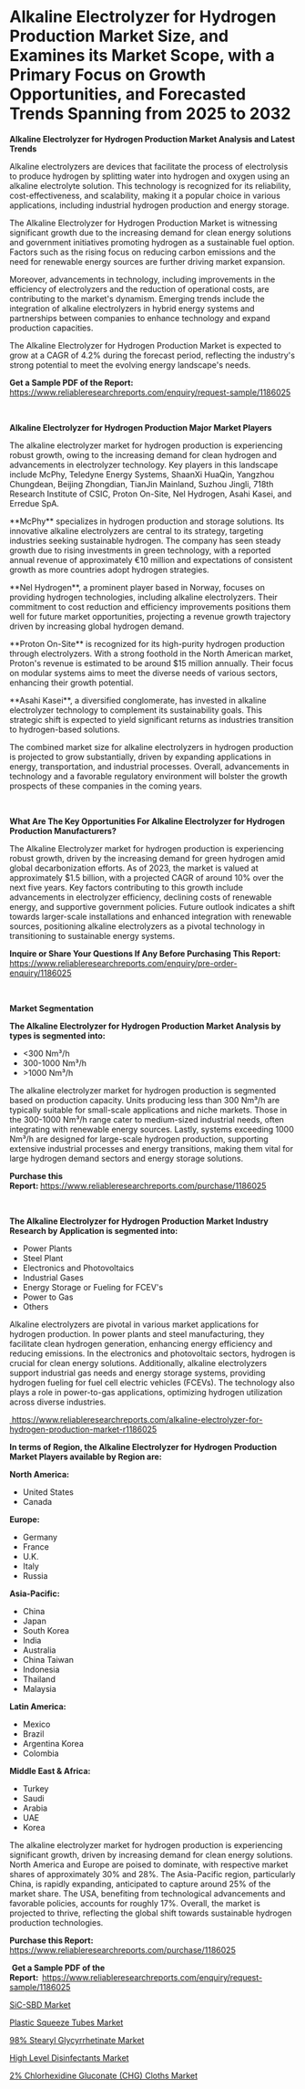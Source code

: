 <p><h1>Alkaline Electrolyzer for Hydrogen Production Market Size, and Examines its Market Scope, with a Primary Focus on Growth Opportunities, and Forecasted Trends Spanning from 2025 to 2032</h1></p><p><strong>Alkaline Electrolyzer for Hydrogen Production Market Analysis and Latest Trends</strong></p>
<p><p>Alkaline electrolyzers are devices that facilitate the process of electrolysis to produce hydrogen by splitting water into hydrogen and oxygen using an alkaline electrolyte solution. This technology is recognized for its reliability, cost-effectiveness, and scalability, making it a popular choice in various applications, including industrial hydrogen production and energy storage.</p><p>The Alkaline Electrolyzer for Hydrogen Production Market is witnessing significant growth due to the increasing demand for clean energy solutions and government initiatives promoting hydrogen as a sustainable fuel option. Factors such as the rising focus on reducing carbon emissions and the need for renewable energy sources are further driving market expansion. </p><p>Moreover, advancements in technology, including improvements in the efficiency of electrolyzers and the reduction of operational costs, are contributing to the market's dynamism. Emerging trends include the integration of alkaline electrolyzers in hybrid energy systems and partnerships between companies to enhance technology and expand production capacities. </p><p>The Alkaline Electrolyzer for Hydrogen Production Market is expected to grow at a CAGR of 4.2% during the forecast period, reflecting the industry's strong potential to meet the evolving energy landscape's needs.</p></p>
<p><strong>Get a Sample PDF of the Report:&nbsp;</strong> <a href="https://www.reliableresearchreports.com/enquiry/request-sample/1186025?utm_campaign=28&utm_medium=2&utm_source=Github&utm_content=ia&utm_term=11012025&utm_id=alkaline-electrolyzer-for-hydrogen-production">https://www.reliableresearchreports.com/enquiry/request-sample/1186025</a></p>
<p>&nbsp;</p>
<p><strong>Alkaline Electrolyzer for Hydrogen Production Major Market Players</strong></p>
<p><p>The alkaline electrolyzer market for hydrogen production is experiencing robust growth, owing to the increasing demand for clean hydrogen and advancements in electrolyzer technology. Key players in this landscape include McPhy, Teledyne Energy Systems, ShaanXi HuaQin, Yangzhou Chungdean, Beijing Zhongdian, TianJin Mainland, Suzhou Jingli, 718th Research Institute of CSIC, Proton On-Site, Nel Hydrogen, Asahi Kasei, and Erredue SpA.</p><p>**McPhy** specializes in hydrogen production and storage solutions. Its innovative alkaline electrolyzers are central to its strategy, targeting industries seeking sustainable hydrogen. The company has seen steady growth due to rising investments in green technology, with a reported annual revenue of approximately €10 million and expectations of consistent growth as more countries adopt hydrogen strategies.</p><p>**Nel Hydrogen**, a prominent player based in Norway, focuses on providing hydrogen technologies, including alkaline electrolyzers. Their commitment to cost reduction and efficiency improvements positions them well for future market opportunities, projecting a revenue growth trajectory driven by increasing global hydrogen demand.</p><p>**Proton On-Site** is recognized for its high-purity hydrogen production through electrolyzers. With a strong foothold in the North American market, Proton's revenue is estimated to be around $15 million annually. Their focus on modular systems aims to meet the diverse needs of various sectors, enhancing their growth potential.</p><p>**Asahi Kasei**, a diversified conglomerate, has invested in alkaline electrolyzer technology to complement its sustainability goals. This strategic shift is expected to yield significant returns as industries transition to hydrogen-based solutions.</p><p>The combined market size for alkaline electrolyzers in hydrogen production is projected to grow substantially, driven by expanding applications in energy, transportation, and industrial processes. Overall, advancements in technology and a favorable regulatory environment will bolster the growth prospects of these companies in the coming years.</p></p>
<p>&nbsp;</p>
<p><strong>What Are The Key Opportunities For Alkaline Electrolyzer for Hydrogen Production Manufacturers?</strong></p>
<p><p>The Alkaline Electrolyzer market for hydrogen production is experiencing robust growth, driven by the increasing demand for green hydrogen amid global decarbonization efforts. As of 2023, the market is valued at approximately $1.5 billion, with a projected CAGR of around 10% over the next five years. Key factors contributing to this growth include advancements in electrolyzer efficiency, declining costs of renewable energy, and supportive government policies. Future outlook indicates a shift towards larger-scale installations and enhanced integration with renewable sources, positioning alkaline electrolyzers as a pivotal technology in transitioning to sustainable energy systems.</p></p>
<p><strong>Inquire or Share Your Questions If Any Before Purchasing This Report:</strong> <a href="https://www.reliableresearchreports.com/enquiry/pre-order-enquiry/1186025?utm_campaign=28&utm_medium=2&utm_source=Github&utm_content=ia&utm_term=11012025&utm_id=alkaline-electrolyzer-for-hydrogen-production">https://www.reliableresearchreports.com/enquiry/pre-order-enquiry/1186025</a></p>
<p>&nbsp;</p>
<p><strong>Market Segmentation</strong></p>
<p><strong>The Alkaline Electrolyzer for Hydrogen Production Market Analysis by types is segmented into:</strong></p>
<p><ul><li><300 Nm³/h</li><li>300-1000 Nm³/h</li><li>>1000 Nm³/h</li></ul></p>
<p><p>The alkaline electrolyzer market for hydrogen production is segmented based on production capacity. Units producing less than 300 Nm³/h are typically suitable for small-scale applications and niche markets. Those in the 300-1000 Nm³/h range cater to medium-sized industrial needs, often integrating with renewable energy sources. Lastly, systems exceeding 1000 Nm³/h are designed for large-scale hydrogen production, supporting extensive industrial processes and energy transitions, making them vital for large hydrogen demand sectors and energy storage solutions.</p></p>
<p><strong>Purchase this Report:&nbsp;</strong><a href="https://www.reliableresearchreports.com/purchase/1186025?utm_campaign=28&utm_medium=2&utm_source=Github&utm_content=ia&utm_term=11012025&utm_id=alkaline-electrolyzer-for-hydrogen-production">https://www.reliableresearchreports.com/purchase/1186025</a></p>
<p>&nbsp;</p>
<p><strong>The Alkaline Electrolyzer for Hydrogen Production Market Industry Research by Application is segmented into:</strong></p>
<p><ul><li>Power Plants</li><li>Steel Plant</li><li>Electronics and Photovoltaics</li><li>Industrial Gases</li><li>Energy Storage or Fueling for FCEV's</li><li>Power to Gas</li><li>Others</li></ul></p>
<p><p>Alkaline electrolyzers are pivotal in various market applications for hydrogen production. In power plants and steel manufacturing, they facilitate clean hydrogen generation, enhancing energy efficiency and reducing emissions. In the electronics and photovoltaic sectors, hydrogen is crucial for clean energy solutions. Additionally, alkaline electrolyzers support industrial gas needs and energy storage systems, providing hydrogen fueling for fuel cell electric vehicles (FCEVs). The technology also plays a role in power-to-gas applications, optimizing hydrogen utilization across diverse industries.</p></p>
<p><a href="https://www.reliableresearchreports.com/alkaline-electrolyzer-for-hydrogen-production-market-r1186025?utm_campaign=28&utm_medium=2&utm_source=Github&utm_content=ia&utm_term=11012025&utm_id=alkaline-electrolyzer-for-hydrogen-production">&nbsp;https://www.reliableresearchreports.com/alkaline-electrolyzer-for-hydrogen-production-market-r1186025</a></p>
<p><strong>In terms of Region, the Alkaline Electrolyzer for Hydrogen Production Market Players available by Region are:</strong></p>
<p>
    <p> <strong> North America: </strong>
        <ul>
            <li>United States</li>
            <li>Canada</li>
        </ul>
        </p> 
    <p> <strong> Europe: </strong>
        <ul>
            <li>Germany</li>
            <li>France</li>
            <li>U.K.</li>
            <li>Italy</li>
            <li>Russia</li>
        </ul>
        </p> 
    <p> <strong> Asia-Pacific: </strong>
        <ul>
            <li>China</li>
            <li>Japan</li>
            <li>South Korea</li>
            <li>India</li>
            <li>Australia</li>
            <li>China Taiwan</li>
            <li>Indonesia</li>
            <li>Thailand</li>
            <li>Malaysia</li>
        </ul>
        </p> 
    <p> <strong> Latin America: </strong>
        <ul>
            <li>Mexico</li>
            <li>Brazil</li>
            <li>Argentina Korea</li>
            <li>Colombia</li>
        </ul>
        </p> 
    <p> <strong> Middle East & Africa: </strong>
        <ul>
            <li>Turkey</li>
            <li>Saudi</li>
            <li>Arabia</li>
            <li>UAE</li>
            <li>Korea</li>
        </ul>
    </p>
    </p>
<p><p>The alkaline electrolyzer market for hydrogen production is experiencing significant growth, driven by increasing demand for clean energy solutions. North America and Europe are poised to dominate, with respective market shares of approximately 30% and 28%. The Asia-Pacific region, particularly China, is rapidly expanding, anticipated to capture around 25% of the market share. The USA, benefiting from technological advancements and favorable policies, accounts for roughly 17%. Overall, the market is projected to thrive, reflecting the global shift towards sustainable hydrogen production technologies.</p></p>
<p><strong>Purchase this Report: </strong><a href="https://www.reliableresearchreports.com/purchase/1186025?utm_campaign=28&utm_medium=2&utm_source=Github&utm_content=ia&utm_term=11012025&utm_id=alkaline-electrolyzer-for-hydrogen-production">https://www.reliableresearchreports.com/purchase/1186025</a></p>
<p>&nbsp;<strong>Get a Sample PDF of the Report:&nbsp;&nbsp;</strong><a href="https://www.reliableresearchreports.com/enquiry/request-sample/1186025?utm_campaign=28&utm_medium=2&utm_source=Github&utm_content=ia&utm_term=11012025&utm_id=alkaline-electrolyzer-for-hydrogen-production">https://www.reliableresearchreports.com/enquiry/request-sample/1186025</a></p>
<p><strong></strong></p>
<p><p><a href="https://github.com/rileymgdorcas/Market-Research-Report-List-1/blob/main/sic-sbd-market.md?utm_campaign=28&utm_medium=2&utm_source=Github&utm_content=ia&utm_term=11012025&utm_id=alkaline-electrolyzer-for-hydrogen-production">SiC-SBD Market</a></p><p><a href="https://github.com/LilianFaulkner65/Market-Research-Report-List-1/blob/main/plastic-squeeze-tubes-market.md?utm_campaign=28&utm_medium=2&utm_source=Github&utm_content=ia&utm_term=11012025&utm_id=alkaline-electrolyzer-for-hydrogen-production">Plastic Squeeze Tubes Market</a></p><p><a href="https://github.com/lehumiston1971679/Market-Research-Report-List-1/blob/main/98-stearyl-glycyrrhetinate-market.md?utm_campaign=28&utm_medium=2&utm_source=Github&utm_content=ia&utm_term=11012025&utm_id=alkaline-electrolyzer-for-hydrogen-production">98% Stearyl Glycyrrhetinate Market</a></p><p><a href="https://github.com/SamiaChowdhury801/Market-Research-Report-List-1/blob/main/high-level-disinfectants-market.md?utm_campaign=28&utm_medium=2&utm_source=Github&utm_content=ia&utm_term=11012025&utm_id=alkaline-electrolyzer-for-hydrogen-production">High Level Disinfectants Market</a></p><p><a href="https://github.com/indrystar/Market-Research-Report-List-5/blob/main/2-chlorhexidine-gluconate-chg-cloths-market.md?utm_campaign=28&utm_medium=2&utm_source=Github&utm_content=ia&utm_term=11012025&utm_id=alkaline-electrolyzer-for-hydrogen-production">2% Chlorhexidine Gluconate (CHG) Cloths Market</a></p></p>